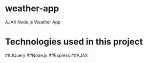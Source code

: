 # weather-app
AJAX Node.js Weather App

# Technologies used in this project
##JQuery
##Node.js
##Express
##AJAX
